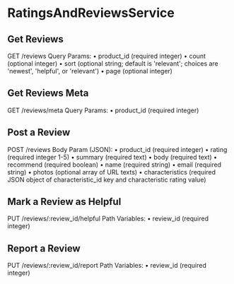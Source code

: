 # RatingsAndReviewsService

## Get Reviews
GET /reviews
Query Params:
• product_id (required integer)
• count (optional integer)
• sort (optional string; default is 'relevant'; choices are 'newest', 'helpful', or 'relevant')
• page (optional integer)

## Get Reviews Meta
GET /reviews/meta
Query Params:
• product_id (required integer)

## Post a Review
POST /reviews
Body Param (JSON):
• product_id (required integer)
• rating (required integer 1-5)
• summary (required text)
• body (required text)
• recommend (required boolean)
• name (required string)
• email (required string)
• photos (optional array of URL texts)
• characteristics (required JSON object of characteristic_id key and characteristic rating value)

## Mark a Review as Helpful
PUT /reviews/:review_id/helpful
Path Variables:
• review_id (required integer)

## Report a Review
PUT /reviews/:review_id/report
Path Variables:
• review_id (required integer)